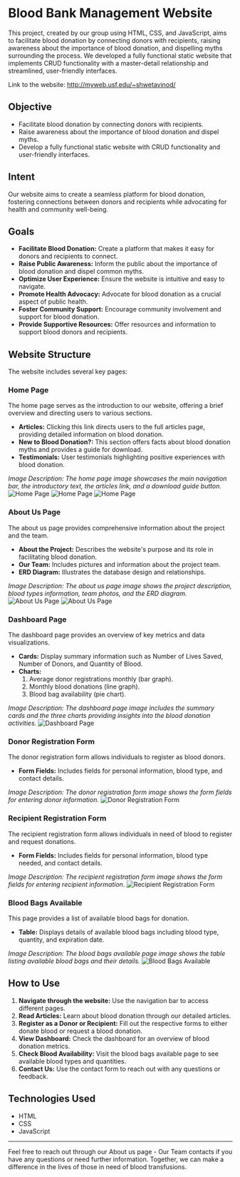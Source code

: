 # Blood Bank Management Website

This project, created by our group using HTML, CSS, and JavaScript, aims to facilitate blood donation by connecting donors with recipients, raising awareness about the importance of blood donation, and dispelling myths surrounding the process. We developed a fully functional static website that implements CRUD functionality with a master-detail relationship and streamlined, user-friendly interfaces.

Link to the website: http://myweb.usf.edu/~shwetavinod/

## Objective
- Facilitate blood donation by connecting donors with recipients.
- Raise awareness about the importance of blood donation and dispel myths.
- Develop a fully functional static website with CRUD functionality and user-friendly interfaces.

## Intent
Our website aims to create a seamless platform for blood donation, fostering connections between donors and recipients while advocating for health and community well-being.

## Goals
- **Facilitate Blood Donation:** Create a platform that makes it easy for donors and recipients to connect.
- **Raise Public Awareness:** Inform the public about the importance of blood donation and dispel common myths.
- **Optimize User Experience:** Ensure the website is intuitive and easy to navigate.
- **Promote Health Advocacy:** Advocate for blood donation as a crucial aspect of public health.
- **Foster Community Support:** Encourage community involvement and support for blood donation.
- **Provide Supportive Resources:** Offer resources and information to support blood donors and recipients.

## Website Structure
The website includes several key pages:

### Home Page
The home page serves as the introduction to our website, offering a brief overview and directing users to various sections.
- **Articles:** Clicking this link directs users to the full articles page, providing detailed information on blood donation.
- **New to Blood Donation?:** This section offers facts about blood donation myths and provides a guide for download.
- **Testimonials:** User testimonials highlighting positive experiences with blood donation.
  
*Image Description: The home page image showcases the main navigation bar, the introductory text, the articles link, and a download guide button.*
![Home Page](images_readme/home_page1.png)
![Home Page](images_readme/home_page2.png)
![Home Page](images_readme/home_page3.png)


### About Us Page
The about us page provides comprehensive information about the project and the team.
- **About the Project:** Describes the website's purpose and its role in facilitating blood donation.
- **Our Team:** Includes pictures and information about the project team.
- **ERD Diagram:** Illustrates the database design and relationships.

*Image Description: The about us page image shows the project description, blood types information, team photos, and the ERD diagram.*
![About Us Page](images_readme/about_us.png)
![About Us Page](images_readme/about_us2.png)


### Dashboard Page
The dashboard page provides an overview of key metrics and data visualizations.
- **Cards:** Display summary information such as Number of Lives Saved, Number of Donors, and Quantity of Blood.
- **Charts:**
  1. Average donor registrations monthly (bar graph).
  2. Monthly blood donations (line graph).
  3. Blood bag availability (pie chart).

*Image Description: The dashboard page image includes the summary cards and the three charts providing insights into the blood donation activities.*
![Dashboard Page](images_readme/dashboard.png)


### Donor Registration Form
The donor registration form allows individuals to register as blood donors.
- **Form Fields:** Includes fields for personal information, blood type, and contact details.

*Image Description: The donor registration form image shows the form fields for entering donor information.*
![Donor Registration Form](images_readme/donor.png)


### Recipient Registration Form
The recipient registration form allows individuals in need of blood to register and request donations.
- **Form Fields:** Includes fields for personal information, blood type needed, and contact details.

*Image Description: The recipient registration form image shows the form fields for entering recipient information.*
![Recipient Registration Form](images_readme/recipient.png)


### Blood Bags Available
This page provides a list of available blood bags for donation.
- **Table:** Displays details of available blood bags including blood type, quantity, and expiration date.

*Image Description: The blood bags available page image shows the table listing available blood bags and their details.*
![Blood Bags Available](images_readme/bag.png)


## How to Use
1. **Navigate through the website:** Use the navigation bar to access different pages.
2. **Read Articles:** Learn about blood donation through our detailed articles.
3. **Register as a Donor or Recipient:** Fill out the respective forms to either donate blood or request a blood donation.
4. **View Dashboard:** Check the dashboard for an overview of blood donation metrics.
5. **Check Blood Availability:** Visit the blood bags available page to see available blood types and quantities.
6. **Contact Us:** Use the contact form to reach out with any questions or feedback.

## Technologies Used
- HTML
- CSS
- JavaScript

---

Feel free to reach out through our About us page - Our Team contacts if you have any questions or need further information. Together, we can make a difference in the lives of those in need of blood transfusions.

